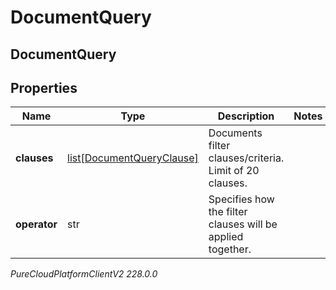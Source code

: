 # DocumentQuery

## DocumentQuery

## Properties

|Name | Type | Description | Notes|
|------------ | ------------- | ------------- | -------------|
| **clauses** | [list[DocumentQueryClause]](DocumentQueryClause) | Documents filter clauses/criteria. Limit of 20 clauses. | |
| **operator** | str | Specifies how the filter clauses will be applied together. | |



_PureCloudPlatformClientV2 228.0.0_
